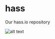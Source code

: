 # hass
Our hass.io repository

![alt text](https://travis-ci.org/65/hass.svg?branch=master "Travis Build Status")